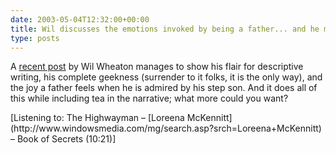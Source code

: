 ```yaml
---
date: 2003-05-04T12:32:00+00:00
title: Wil discusses the emotions invoked by being a father... and he mentions tea!
type: posts
---
```

A [recent post](http://www.wilwheaton.net/mt/archives/001272.php) by Wil Wheaton manages to show his flair for descriptive writing, his complete geekness (surrender to it folks, it is the only way), and the joy a father feels when he is admired by his step son. And it does all of this while including tea in the narrative; what more could you want?

<div class="media">
  [Listening to: The Highwayman – [Loreena McKennitt](http://www.windowsmedia.com/mg/search.asp?srch=Loreena+McKennitt) – Book of Secrets (10:21)]
</div>
